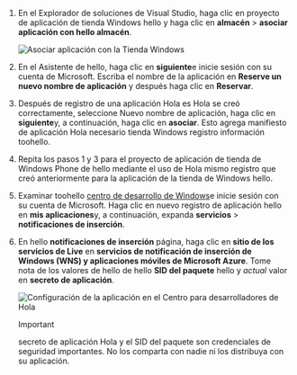 
1. En el Explorador de soluciones de Visual Studio, haga clic en proyecto de aplicación de tienda Windows hello y haga clic en **almacén** > **asociar aplicación con hello almacén**.

    ![Asociar aplicación con la Tienda Windows](./media/app-service-mobile-register-wns/notification-hub-associate-win8-app.png)
2. En el Asistente de hello, haga clic en **siguiente**e inicie sesión con su cuenta de Microsoft. Escriba el nombre de la aplicación en **Reserve un nuevo nombre de aplicación** y después haga clic en **Reservar**.
3. Después de registro de una aplicación Hola es Hola se creó correctamente, seleccione Nuevo nombre de aplicación, haga clic en **siguiente**y, a continuación, haga clic en **asociar**. Esto agrega manifiesto de aplicación Hola necesario tienda Windows registro información toohello.
4. Repita los pasos 1 y 3 para el proyecto de aplicación de tienda de Windows Phone de hello mediante el uso de Hola mismo registro que creó anteriormente para la aplicación de la tienda de Windows hello.  
5. Examinar toohello [centro de desarrollo de Windows](https://dev.windows.com/en-us/overview)e inicie sesión con su cuenta de Microsoft. Haga clic en nuevo registro de aplicación hello en **mis aplicaciones**y, a continuación, expanda **servicios** > **notificaciones de inserción**.
6. En hello **notificaciones de inserción** página, haga clic en **sitio de los servicios de Live** en **servicios de notificación de inserción de Windows (WNS) y aplicaciones móviles de Microsoft Azure**. Tome nota de los valores de hello de hello **SID del paquete** hello y *actual* valor en **secreto de aplicación**. 

    ![Configuración de la aplicación en el Centro para desarrolladores de Hola](./media/app-service-mobile-register-wns/mobile-services-win8-app-push-auth.png)

   > [!IMPORTANT]
   > secreto de aplicación Hola y el SID del paquete son credenciales de seguridad importantes. No los comparta con nadie ni los distribuya con su aplicación.
   >
   >
